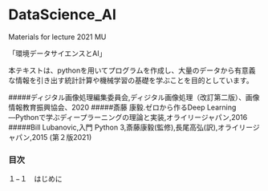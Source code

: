 # DataScience_AI
Materials for lecture 2021 MU

「環境データサイエンスとAI」　

本テキストは、pythonを用いてプログラムを作成し、大量のデータから有意義な情報を引き出す統計計算や機械学習の基礎を学ぶことを目的としています。

#####ディジタル画像処理編集委員会,ディジタル画像処理（改訂第二版）、画像情報教育振興協会、2020
#####斎藤 康毅.ゼロから作るDeep Learning ―Pythonで学ぶディープラーニングの理論と実装,オライリージャパン,2016
#####Bill Lubanovic,入門 Python 3,斎藤康毅(監修),長尾高弘(訳),オライリージャパン,2015 (第２版2021)

### 目次

１−１　はじめに

